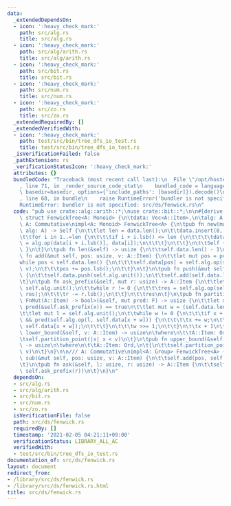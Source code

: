 ```yaml
---
data:
  _extendedDependsOn:
  - icon: ':heavy_check_mark:'
    path: src/alg.rs
    title: src/alg.rs
  - icon: ':heavy_check_mark:'
    path: src/alg/arith.rs
    title: src/alg/arith.rs
  - icon: ':heavy_check_mark:'
    path: src/bit.rs
    title: src/bit.rs
  - icon: ':heavy_check_mark:'
    path: src/num.rs
    title: src/num.rs
  - icon: ':heavy_check_mark:'
    path: src/zo.rs
    title: src/zo.rs
  _extendedRequiredBy: []
  _extendedVerifiedWith:
  - icon: ':heavy_check_mark:'
    path: test/src/bin/tree_dfs_io_test.rs
    title: test/src/bin/tree_dfs_io_test.rs
  _isVerificationFailed: false
  _pathExtension: rs
  _verificationStatusIcon: ':heavy_check_mark:'
  attributes: {}
  bundledCode: "Traceback (most recent call last):\n  File \"/opt/hostedtoolcache/Python/3.9.1/x64/lib/python3.9/site-packages/onlinejudge_verify/documentation/build.py\"\
    , line 71, in _render_source_code_stat\n    bundled_code = language.bundle(stat.path,\
    \ basedir=basedir, options={'include_paths': [basedir]}).decode()\n  File \"/opt/hostedtoolcache/Python/3.9.1/x64/lib/python3.9/site-packages/onlinejudge_verify/languages/user_defined.py\"\
    , line 68, in bundle\n    raise RuntimeError('bundler is not specified: {}'.format(path.as_posix()))\n\
    RuntimeError: bundler is not specified: src/ds/fenwick.rs\n"
  code: "pub use crate::alg::arith::*;\nuse crate::bit::*;\n\n#[derive(Clone)]\npub\
    \ struct FenwickTree<A: Monoid> {\n\tdata: Vec<A::Item>,\n\talg: A,\n}\n\n///\
    \ A: Commutative\nimpl<A: Monoid> FenwickTree<A> {\n\tpub fn new(mut data: Vec<A::Item>,\
    \ alg: A) -> Self {\n\t\tlet len = data.len();\n\t\tdata.insert(0, alg.unit());\n\
    \t\tfor i in 1..=len {\n\t\t\tif i + i.lsb() <= len {\n\t\t\t\tdata[i + i.lsb()]\
    \ = alg.op(data[i + i.lsb()], data[i]);\n\t\t\t}\n\t\t}\n\t\tSelf { data, alg\
    \ }\n\t}\n\tpub fn len(&self) -> usize {\n\t\tself.data.len() - 1\n\t}\n\tpub\
    \ fn add(&mut self, pos: usize, v: A::Item) {\n\t\tlet mut pos = pos + 1;\n\t\t\
    while pos < self.data.len() {\n\t\t\tself.data[pos] = self.alg.op(self.data[pos],\
    \ v);\n\t\t\tpos += pos.lsb();\n\t\t}\n\t}\n\tpub fn push(&mut self, v: A::Item)\
    \ {\n\t\tself.data.push(self.alg.unit());\n\t\tself.add(self.data.len() - 1, v);\n\
    \t}\n\tpub fn ask_prefix(&self, mut r: usize) -> A::Item {\n\t\tlet mut res =\
    \ self.alg.unit();\n\t\twhile r != 0 {\n\t\t\tres = self.alg.op(self.data[r],\
    \ res);\n\t\t\tr -= r.lsb();\n\t\t}\n\t\tres\n\t}\n\tpub fn partition_point<F:\
    \ FnMut(A::Item) -> bool>(&self, mut pred: F) -> usize {\n\t\tlet mut x = 0; //\
    \ pred(&self.ask_prefix(x)) == true\n\t\tlet mut w = (self.data.len() - 1).msb();\n\
    \t\tlet mut l = self.alg.unit();\n\t\twhile w != 0 {\n\t\t\tif x + w < self.data.len()\
    \ && pred(self.alg.op(l, self.data[x + w])) {\n\t\t\t\tx += w;\n\t\t\t\tl = self.alg.op(l,\
    \ self.data[x + w]);\n\t\t\t}\n\t\t\tw >>= 1;\n\t\t}\n\t\tx + 1\n\t}\n\tpub fn\
    \ lower_bound(&self, v: A::Item) -> usize\n\twhere\n\t\tA::Item: Ord,\n\t{\n\t\
    \tself.partition_point(|x| x < v)\n\t}\n\tpub fn upper_bound(&self, v: A::Item)\
    \ -> usize\n\twhere\n\t\tA::Item: Ord,\n\t{\n\t\tself.partition_point(|x| x <=\
    \ v)\n\t}\n}\n\n/// A: Commutative\nimpl<A: Group> FenwickTree<A> {\n\tpub fn\
    \ sub(&mut self, pos: usize, v: A::Item) {\n\t\tself.add(pos, self.alg.inv(v));\n\
    \t}\n\tpub fn ask(&self, l: usize, r: usize) -> A::Item {\n\t\tself.alg.op(self.alg.inv(self.ask_prefix(l)),\
    \ self.ask_prefix(r))\n\t}\n}\n"
  dependsOn:
  - src/alg.rs
  - src/alg/arith.rs
  - src/bit.rs
  - src/num.rs
  - src/zo.rs
  isVerificationFile: false
  path: src/ds/fenwick.rs
  requiredBy: []
  timestamp: '2021-02-05 04:21:11+09:00'
  verificationStatus: LIBRARY_ALL_AC
  verifiedWith:
  - test/src/bin/tree_dfs_io_test.rs
documentation_of: src/ds/fenwick.rs
layout: document
redirect_from:
- /library/src/ds/fenwick.rs
- /library/src/ds/fenwick.rs.html
title: src/ds/fenwick.rs
---
```

